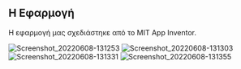 ## Η Εφαρμογή
Η εφαρμογή μας σχεδιάστηκε από το MIT App Inventor.

![Screenshot_20220608-131253](https://user-images.githubusercontent.com/28193137/172592740-d60215bf-ea07-490a-99eb-da74eee298a1.jpg)
![Screenshot_20220608-131303](https://user-images.githubusercontent.com/28193137/172592748-22132664-bb79-4aeb-8e0b-a23823f01904.jpg)
![Screenshot_20220608-131331](https://user-images.githubusercontent.com/28193137/172592751-a75fcd6c-21b3-443c-9d67-4c1ff69247aa.jpg)
![Screenshot_20220608-131355](https://user-images.githubusercontent.com/28193137/172592759-7a31b0a8-7712-42b9-bade-0791ff36b8cd.jpg)
